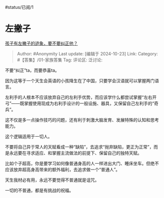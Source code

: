 #status/已阅/1

# 左撇子

[孩子有左撇子的迹象，要不要纠正他？](https://www.zhihu.com/question/439923460/answer/13048519066)

> Author: #Anonymity
> Last update: [编辑于 2024-10-23]
> Link:
> Category: #【答集】/01-家族答集
> Tag:
> 评论区:
> 泛讨论:

不要“纠正”ta，而要恭喜ta。

因为这等于一个天生会英语的小孩降生在了中国，只要学会汉语就可以掌握两门语言。

左利手的人根本不应该放弃自己的左利手优势，而应该学什么都尝试掌握“左右开弓”——既掌握使用现成为右利手设计的一般设施、器具，又保留自己左利手的“奇兵”。

这不仅是多一点操作技巧的问题，还有利于刺激大脑发育、发展特殊的认知和思考能力。

这个逻辑适用于一切人。

不要将自己异于常人的天赋看成一种“缺陷”，去追求“抛弃缺陷，更正为正常”，而是永远要在寻求适应、和掌握主流做法的前提下、保留自己的独特天赋。

比如个子超高，你是要学习如何像普通身高的人一样进出大门、睡床坐车。但绝不应该放弃超高身高带来的额外福利，去追求做一个“普通人”。

天生我材必有用，永远不要觉得不普通就是诅咒。

一切的不普通，都是有挑战的祝福。
